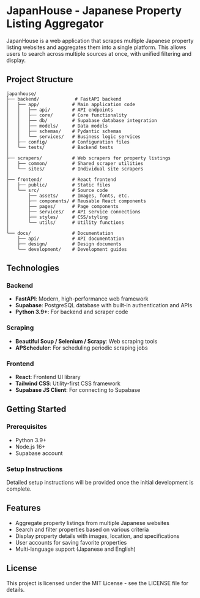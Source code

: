 # JapanHouse - Japanese Property Listing Aggregator

JapanHouse is a web application that scrapes multiple Japanese property listing websites and aggregates them into a single platform. This allows users to search across multiple sources at once, with unified filtering and display.

## Project Structure

```
japanhouse/
├── backend/             # FastAPI backend
│   ├── app/            # Main application code
│   │   ├── api/        # API endpoints
│   │   ├── core/       # Core functionality
│   │   ├── db/         # Supabase database integration
│   │   ├── models/     # Data models
│   │   ├── schemas/    # Pydantic schemas
│   │   └── services/   # Business logic services
│   ├── config/         # Configuration files
│   └── tests/          # Backend tests
│
├── scrapers/           # Web scrapers for property listings
│   ├── common/         # Shared scraper utilities
│   └── sites/          # Individual site scrapers
│
├── frontend/           # React frontend
│   ├── public/         # Static files
│   └── src/            # Source code
│       ├── assets/     # Images, fonts, etc.
│       ├── components/ # Reusable React components
│       ├── pages/      # Page components
│       ├── services/   # API service connections
│       ├── styles/     # CSS/styling
│       └── utils/      # Utility functions
│
└── docs/               # Documentation
    ├── api/            # API documentation
    ├── design/         # Design documents
    └── development/    # Development guides
```

## Technologies

### Backend
- **FastAPI**: Modern, high-performance web framework
- **Supabase**: PostgreSQL database with built-in authentication and APIs
- **Python 3.9+**: For backend and scraper code

### Scraping
- **Beautiful Soup / Selenium / Scrapy**: Web scraping tools
- **APScheduler**: For scheduling periodic scraping jobs

### Frontend
- **React**: Frontend UI library
- **Tailwind CSS**: Utility-first CSS framework
- **Supabase JS Client**: For connecting to Supabase

## Getting Started

### Prerequisites
- Python 3.9+
- Node.js 16+
- Supabase account

### Setup Instructions

Detailed setup instructions will be provided once the initial development is complete.

## Features

- Aggregate property listings from multiple Japanese websites
- Search and filter properties based on various criteria
- Display property details with images, location, and specifications
- User accounts for saving favorite properties
- Multi-language support (Japanese and English)

## License

This project is licensed under the MIT License - see the LICENSE file for details.
